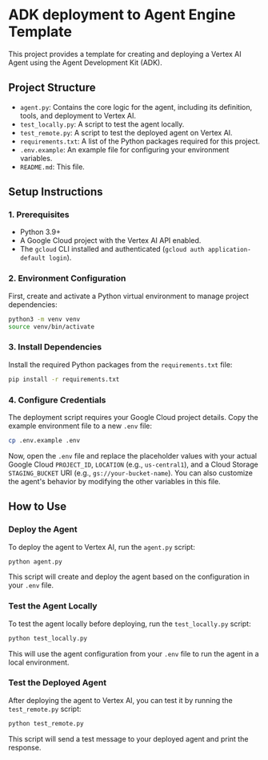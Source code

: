 # ADK deployment to Agent Engine Template

This project provides a template for creating and deploying a Vertex AI Agent using the Agent Development Kit (ADK).

## Project Structure

- `agent.py`: Contains the core logic for the agent, including its definition, tools, and deployment to Vertex AI.
- `test_locally.py`: A script to test the agent locally.
- `test_remote.py`: A script to test the deployed agent on Vertex AI.
- `requirements.txt`: A list of the Python packages required for this project.
- `.env.example`: An example file for configuring your environment variables.
- `README.md`: This file.

## Setup Instructions

### 1. Prerequisites

- Python 3.9+
- A Google Cloud project with the Vertex AI API enabled.
- The `gcloud` CLI installed and authenticated (`gcloud auth application-default login`).

### 2. Environment Configuration

First, create and activate a Python virtual environment to manage project dependencies:

```bash
python3 -m venv venv
source venv/bin/activate
```

### 3. Install Dependencies

Install the required Python packages from the `requirements.txt` file:

```bash
pip install -r requirements.txt
```

### 4. Configure Credentials

The deployment script requires your Google Cloud project details. Copy the example environment file to a new `.env` file:

```bash
cp .env.example .env
```

Now, open the `.env` file and replace the placeholder values with your actual Google Cloud `PROJECT_ID`, `LOCATION` (e.g., `us-central1`), and a Cloud Storage `STAGING_BUCKET` URI (e.g., `gs://your-bucket-name`). You can also customize the agent's behavior by modifying the other variables in this file.

## How to Use

### Deploy the Agent

To deploy the agent to Vertex AI, run the `agent.py` script:

```bash
python agent.py
```

This script will create and deploy the agent based on the configuration in your `.env` file.

### Test the Agent Locally

To test the agent locally before deploying, run the `test_locally.py` script:

```bash
python test_locally.py
```

This will use the agent configuration from your `.env` file to run the agent in a local environment.

### Test the Deployed Agent

After deploying the agent to Vertex AI, you can test it by running the `test_remote.py` script:

```bash
python test_remote.py
```

This script will send a test message to your deployed agent and print the response.
